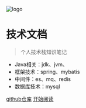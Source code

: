 ![logo](https://docsify.js.org/_media/icon.svg)

# 技术文档

> 个人技术栈知识笔记

- Java相关：jdk、jvm、
- 框架技术：spring、mybatis
- 中间件：es、mq、redis
- 数据库技术：mysql

[github仓库](https://github.com/Geroge1226/lsy-notes.git)
[开始阅读](#docsify)